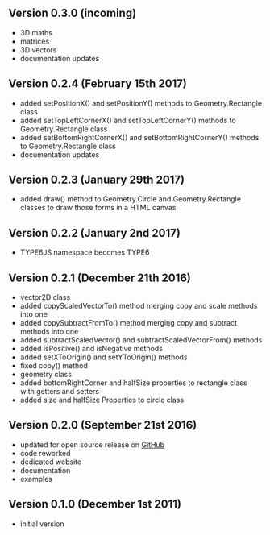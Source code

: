 Version 0.3.0 (incoming)
------------------------------
 * 3D maths
 * matrices
 * 3D vectors
 * documentation updates

Version 0.2.4 (February 15th 2017)
------------------------------
 * added setPositionX() and setPositionY() methods to Geometry.Rectangle class
 * added setTopLeftCornerX() and setTopLeftCornerY() methods to Geometry.Rectangle class
 * added setBottomRightCornerX() and setBottomRightCornerY() methods to Geometry.Rectangle class
 * documentation updates

Version 0.2.3 (January 29th 2017)
------------------------------
 * added draw() method to Geometry.Circle and Geometry.Rectangle classes to draw those forms in a HTML canvas

Version 0.2.2 (January 2nd 2017)
------------------------------
 * TYPE6JS namespace becomes TYPE6

Version 0.2.1 (December 21th 2016)
------------------------------
 * vector2D class
  * added copyScaledVectorTo() method merging copy and scale methods into one
  * added copySubtractFromTo() method merging copy and subtract methods into one
  * added subtractScaledVector() and subtractScaledVectorFrom() methods
  * added isPositive() and isNegative methods
  * added setXToOrigin() and setYToOrigin() methods
  * fixed copy() method
 * geometry class
  * added bottomRightCorner and halfSize properties to rectangle class with getters and setters
  * added size and halfSize Properties to circle class

Version 0.2.0 (September 21st 2016)
------------------------------
 * updated for open source release on [GitHub](https://github.com/LCluber/Type6.js)
 * code reworked
 * dedicated website
 * documentation
 * examples

Version 0.1.0 (December 1st 2011)
-----------------------------
 * initial version
